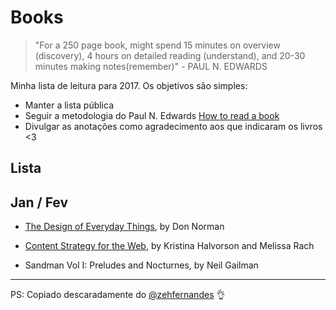 # Books

> "For a 250 page book, might spend 15 minutes on overview (discovery), 4 hours on detailed reading (understand), and 20-30 minutes making notes(remember)" - PAUL N. EDWARDS


Minha lista de leitura para 2017. Os objetivos são simples:

* Manter a lista pública
* Seguir a metodologia do Paul N. Edwards [How to read a book](http://pne.people.si.umich.edu/PDF/howtoread.pdf)
* Divulgar as anotações como agradecimento aos que indicaram os livros <3

## Lista

## Jan /  Fev

 - [The Design of Everyday Things](the-design-of-everyday-things/the-design-of-everyday-things.md), by Don Norman

 - [Content Strategy for the Web](content-strategy-for-the-web/content-strategy-for-the-web.md), by Kristina Halvorson and Melissa Rach

 - Sandman Vol I: Preludes and Nocturnes, by Neil Gailman

---

PS: Copiado descaradamente do [@zehfernandes](https://github.com/zehfernandes) :ok_hand:
